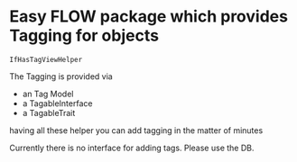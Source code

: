 # Easy FLOW package which provides Tagging for objects

```$php
IfHasTagViewHelper
```

The Tagging is provided via

* an Tag Model
* a TagableInterface
* a TagableTrait

having all these helper you can add tagging in the matter of minutes

Currently there is no interface for adding tags. Please use the DB.